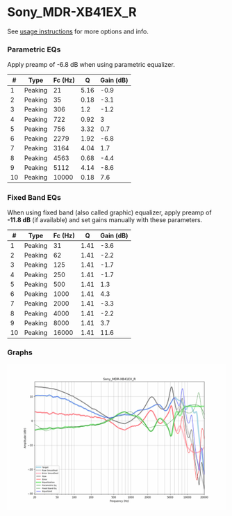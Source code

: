 # Sony_MDR-XB41EX_R
See [usage instructions](https://github.com/jaakkopasanen/AutoEq#usage) for more options and info.

### Parametric EQs
Apply preamp of -6.8 dB when using parametric equalizer.

|   # | Type    |   Fc (Hz) |    Q |   Gain (dB) |
|-----|---------|-----------|------|-------------|
|   1 | Peaking |        21 | 5.16 |        -0.9 |
|   2 | Peaking |        35 | 0.18 |        -3.1 |
|   3 | Peaking |       306 | 1.2  |        -1.2 |
|   4 | Peaking |       722 | 0.92 |         3   |
|   5 | Peaking |       756 | 3.32 |         0.7 |
|   6 | Peaking |      2279 | 1.92 |        -6.8 |
|   7 | Peaking |      3164 | 4.04 |         1.7 |
|   8 | Peaking |      4563 | 0.68 |        -4.4 |
|   9 | Peaking |      5112 | 4.14 |        -8.6 |
|  10 | Peaking |     10000 | 0.18 |         7.6 |

### Fixed Band EQs
When using fixed band (also called graphic) equalizer, apply preamp of **-11.8 dB** (if available) and set gains manually with these parameters.

|   # | Type    |   Fc (Hz) |    Q |   Gain (dB) |
|-----|---------|-----------|------|-------------|
|   1 | Peaking |        31 | 1.41 |        -3.6 |
|   2 | Peaking |        62 | 1.41 |        -2.2 |
|   3 | Peaking |       125 | 1.41 |        -1.7 |
|   4 | Peaking |       250 | 1.41 |        -1.7 |
|   5 | Peaking |       500 | 1.41 |         1.3 |
|   6 | Peaking |      1000 | 1.41 |         4.3 |
|   7 | Peaking |      2000 | 1.41 |        -3.3 |
|   8 | Peaking |      4000 | 1.41 |        -2.2 |
|   9 | Peaking |      8000 | 1.41 |         3.7 |
|  10 | Peaking |     16000 | 1.41 |        11.6 |

### Graphs
![](./Sony_MDR-XB41EX_R.png)
